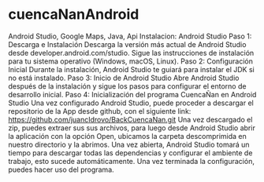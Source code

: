 # cuencaNanAndroid
Android Studio, Google Maps, Java, Api 
Instalacion:
Android Studio
Paso 1: Descarga e Instalación
Descarga la versión más actual de Android Studio desde developer.android.com/studio.
Sigue las instrucciones de instalación para tu sistema operativo (Windows, macOS, Linux).
Paso 2: Configuración Inicial
Durante la instalación, Android Studio te guiará para instalar el JDK si no está instalado.
Paso 3: Inicio de Android Studio
Abre Android Studio después de la instalación y sigue los pasos para configurar el entorno de desarrollo inicial.
Paso 4: Inicialización del programa CuencaÑan en Android Studio
Una vez configurado Android Studio, puede proceder a descargar el repositorio de la  App desde github, con el siguiente link: https://github.com/juancIdrovo/BackCuencaNan.git 
Una vez descargado el zip, puedes extraer sus sus archivos, para luego desde Android Studio abrir la aplicación con la opción Open, ubicamos la carpeta descomprimida en nuestro directorio y la abrimos. 
Una vez abierta, Android Studio tomará un tiempo para descargar todas las dependencias y configurar el ambiente de trabajo, esto sucede automáticamente. Una vez terminada la configuración, puedes hacer uso del programa.
